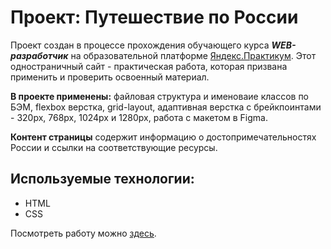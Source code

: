 # Проект: Путешествие по России
Проект создан в процессе прохождения обучающего курса ***WEB-разработчик*** на образовательной платформе [Яндекс.Практикум](https://practicum.yandex.ru/ "Перейти").
Этот одностраничный сайт - практическая работа, которая призвана применить и проверить освоенный материал.

**В проекте применены:** файловая структура и именоваие классов по БЭМ, flexbox верстка, grid-layout, адаптивная верстка с брейкпоинтами - 320px, 768px, 1024px и 1280px, работа с макетом в Figma.

**Контент страницы** содержит информацию о достопримечательностях России и ссылки на соответствующие ресурсы.

## Используемые технологии:
* HTML
* CSS

Посмотреть работу можно [здесь](https://pave1an.github.io/russian-travel/ "Перейти").
